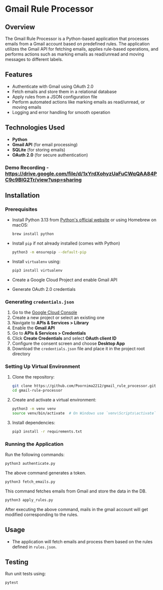 # Gmail Rule Processor

## Overview

The Gmail Rule Processor is a Python-based application that processes emails from a Gmail account based on predefined rules. The application utilizes the Gmail API for fetching emails, applies rule-based operations, and performs actions such as marking emails as read/unread and moving messages to different labels.

## Features

- Authenticate with Gmail using OAuth 2.0
- Fetch emails and store them in a relational database
- Apply rules from a JSON configuration file
- Perform automated actions like marking emails as read/unread, or moving emails
- Logging and error handling for smooth operation

## Technologies Used

- **Python**
- **Gmail API** (for email processing)
- **SQLite** (for storing emails)
- **OAuth 2.0** (for secure authentication)


 ### Demo Recording - https://drive.google.com/file/d/1xYrdXohyzUaFuCWqQAA84PC9c9BIG2Tr/view?usp=sharing

## Installation

### Prerequisites

- Install Python 3.13 from [Python's official website](https://www.python.org/downloads/) or using Homebrew on macOS:
  ```sh
  brew install python
  ```
- Install `pip` if not already installed (comes with Python)
  ```sh
  python3 -m ensurepip --default-pip
  ```

- Install `virtualenv` using:
  ```sh
  pip3 install virtualenv
  ```
- Create a Google Cloud Project and enable Gmail API
- Generate OAuth 2.0 credentials

### Generating `credentials.json`

1. Go to the [Google Cloud Console](https://console.cloud.google.com/)
2. Create a new project or select an existing one
3. Navigate to **APIs & Services > Library**
4. Enable the **Gmail API**
5. Go to **APIs & Services > Credentials**
6. Click **Create Credentials** and select **OAuth client ID**
7. Configure the consent screen and choose **Desktop App**
8. Download the `credentials.json` file and place it in the project root directory

### Setting Up Virtual Environment

1. Clone the repository:
   ```sh
   git clone https://github.com/Poornima2212/gmail_rule_processor.git
   cd gmail-rule-processor
   ```
2. Create and activate a virtual environment:
   ```sh
   python3 -m venv venv
   source venv/bin/activate  # On Windows use `venv\Scripts\activate`
   ```
3. Install dependencies:
   ```sh
   pip3 install -r requirements.txt
   ```

### Running the Application


Run the following commands:

```sh
python3 authenticate.py
```
The above command generates a token. 

```sh
python3 fetch_emails.py
```
This command fetches emails from Gmail and store the data in the DB. 

```sh
python3 apply_rules.py
```
After executing the above command, mails in the gmail account will get modified corresponding to the rules.


## Usage

- The application will fetch emails and process them based on the rules defined in `rules.json`.

## Testing

Run unit tests using:

```sh
pytest
```
